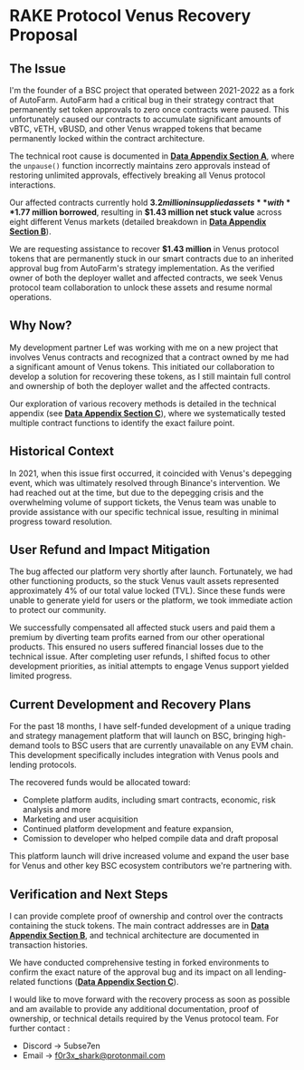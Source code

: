 # RAKE Protocol Venus Recovery Proposal


## The Issue

I'm the founder of a BSC project that operated between 2021-2022 as a fork of AutoFarm. AutoFarm had a critical bug in their strategy contract that permanently set token approvals to zero once contracts were paused. This unfortunately caused our contracts to accumulate significant amounts of vBTC, vETH, vBUSD, and other Venus wrapped tokens that became permanently locked within the contract architecture.

The technical root cause is documented in **[Data Appendix Section A](./data_appendix.md#a-technical-root-cause)**, where the `unpause()` function incorrectly maintains zero approvals instead of restoring unlimited approvals, effectively breaking all Venus protocol interactions.

Our affected contracts currently hold **$3.2 million in supplied assets** with **$1.77 million borrowed**, resulting in **$1.43 million net stuck value** across eight different Venus markets 
(detailed breakdown in **[Data Appendix Section B](./data_appendix.md#b-affected-contract-details)**).

We are requesting assistance to recover **$1.43 million** in Venus protocol tokens that are permanently stuck in our smart contracts due to an inherited approval bug from AutoFarm's strategy implementation. As the verified owner of both the deployer wallet and affected contracts, we seek Venus protocol team collaboration to unlock these assets and resume normal operations.

## Why Now?

My development partner Lef was working with me on a new project that involves Venus contracts and recognized that a contract owned by me had a significant amount of Venus tokens. This initiated our collaboration to develop a solution for recovering these tokens, as I still maintain full control and ownership of both the deployer wallet and the affected contracts.

Our exploration of various recovery methods is detailed in the technical appendix (see **[Data Appendix Section C](./data_appendix.md#c-info-on-attempts-to-recover-funds)**), where we systematically tested multiple contract functions to identify the exact failure point.


## Historical Context

In 2021, when this issue first occurred, it coincided with Venus's depegging event, which was ultimately resolved through Binance's intervention. We had reached out at the time, but due to the depegging crisis and the overwhelming volume of support tickets, the Venus team was unable to provide assistance with our specific technical issue, resulting in minimal progress toward resolution.

## User Refund and Impact Mitigation

The bug affected our platform very shortly after launch. Fortunately, we had other functioning products, so the stuck Venus vault assets represented approximately 4% of our total value locked (TVL). Since these funds were unable to generate yield for users or the platform, we took immediate action to protect our community.

We successfully compensated all affected stuck users and paid them a premium by diverting team profits earned from our other operational products. This ensured no users suffered financial losses due to the technical issue. After completing user refunds, I shifted focus to other development priorities, as initial attempts to engage Venus support yielded limited progress.

## Current Development and Recovery Plans

For the past 18 months, I have self-funded development of a unique trading and strategy management platform that will launch on BSC, bringing high-demand tools to BSC users that are currently unavailable on any EVM chain. This development specifically includes integration with Venus pools and lending protocols.

The recovered funds would be allocated toward:

- Complete platform audits, including smart contracts, economic, risk analysis and more
- Marketing and user acquisition
- Continued platform development and feature expansion,
- Comission to developer who helped compile data and draft proposal

This platform launch will drive increased volume and expand the user base for Venus and other key BSC ecosystem contributors we're partnering with.

## Verification and Next Steps

I can provide complete proof of ownership and control over the contracts containing the stuck tokens. The main contract addresses are in **[Data Appendix Section B](./data_appendix.md#b-affected-contract-details)**, and technical architecture are documented in transaction histories.

We have conducted comprehensive testing in forked environments to confirm the exact nature of the approval bug and its impact on all lending-related functions (**[Data Appendix Section C](./data_appendix.md#c-info-on-attempts-to-recover-funds)**).

I would like to move forward with the recovery process as soon as possible and am available to provide any additional documentation, proof of ownership, or technical details required by the Venus protocol team.
For further contact :

- Discord -> 5ubse7en
- Email -> f0r3x_shark@protonmail.com

